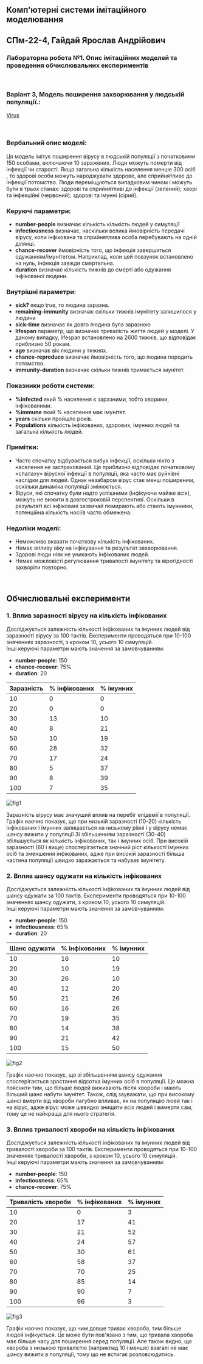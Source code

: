 ## Комп'ютерні системи імітаційного моделювання
## СПм-22-4, **Гайдай Ярослав Андрійович**
### Лабораторна робота №**1**. Опис імітаційних моделей та проведення обчислювальних експериментів

<br>

### Варіант 3, Модель поширення захворювання у людській популяції.:
[Virus](https://www.netlogoweb.org/launch#https://www.netlogoweb.org/assets/modelslib/Sample%20Models/Biology/Virus.nlogo)

<br>

### Вербальний опис моделі:
Ця модель імітує поширення вірусу в людській популяції з початковими 150 особами, включаючи 10 заражених. Люди можуть померти від інфекції чи старості. Якщо загальна кількість населення менше 300 осіб , то здорові особи можуть народжувати здорове, але сприйнятливе до інфекції потомство. Люди переміщуються випадковим чином і можуть бути в трьох станах: здорові та сприйнятливі до інфекції (зелений); хворі та інфекційні (червоний); здорові та імунні (сірий). 

### Керуючі параметри:
- **number-people** визначає кількість кількість людей у симуляції
- **infectiousness** визначає, наскільки велика ймовірність передачі вірусу, коли інфікована та сприйнятлива особа перебувають на одній ділянці.
- **chance-recover** ймовірність того, що інфекція завершиться одужанням/імунітетом. Наприклад, коли цей повзунок встановлено на нуль, інфекція завжди смертельна.
- **duration** визначає кількість тижнів до смерті або одужання інфікованої людини.

### Внутрішні параметри:
- **sick?** якщо true, то людина заразна.
- **remaining-immunity** визначає скільки тижнів імунітету залишилося у людини
- **sick-time** визначає як довго людина була заразною
- **lifespan** параметр, що визначає тривалість життя людей у моделі. У даному випадку, lifespan встановлено на 2600 тижнів, що відповідає приблизно 50 рокам.
- **age** визначає вік людини у тижнях.
- **chance-reproduce** визначає ймовірність того, що людина породить потомство.
- **immunity-duration** визначає скільки тижнів тримається імунітет.

### Показники роботи системи:
- **%infected** який % населення є заразними, тобто хворими, інфікованими.
- **%immune** який % населення має імунітет.
- **years** скільки пройшло років.
- **Populations** кількість інфікованих, здорових, імунних людей та загальна кількість людей.

### Примітки:
- Часто спочатку відбувається вибух інфекції, оскільки ніхто з населення не застрахований. Це приблизно відповідає початковому «спалаху» вірусної інфекції в популяції, яка часто має руйнівні наслідки для людей. Однак незабаром вірус стає менш поширеним, оскільки динаміка популяції змінюється.
- Віруси, які спочатку були надто успішними (інфікуючи майже всіх), можуть не вижити в довгостроковій перспективі. Оскільки в результаті всі інфіковані зазвичай помирають або стають імунними, потенційна кількість носіїв часто обмежена.
  
### Недоліки моделі:
- Неможливо вказати початкову кількість інфікованих.
- Немає впливу віку на інфікування та результат захворювання.
- Здорові люди ніяк не уникають інфікованих людей.
- Немає можловісті регулювання тривалості імунітету та вірогідності захворіти повторно.

<br>

## Обчислювальні експерименти
### 1. Вплив заразності вірусу на кількість інфікованих
Досліджується залежність кількості інфікованих та імунних людей від заразності вірусу за 100 тактів.
Експерименти проводяться при 10-100 значеннях заразності, з кроком 10, усього 10 симуляцій.  
Інші керуючі параметри мають значення за замовчуванням:
- **number-people**: 150
- **chance-recover**: 75%
- **duration**: 20

<table>
<thead>
<tr><th>Заразність</th><th>% інфікованих</th><th>% імунних</th></tr>
</thead>
<tbody>
<tr><td>10</td><td>0</td><td>0</td></tr>
<tr><td>20</td><td>0</td><td>0</td></tr>
<tr><td>30</td><td>13</td><td>10</td></tr>
<tr><td>40</td><td>8</td><td>21</td></tr>
<tr><td>50</td><td>10</td><td>19</td></tr>
<tr><td>60</td><td>28</td><td>32</td></tr>
<tr><td>70</td><td>17</td><td>24</td></tr>
<tr><td>80</td><td>5</td><td>37</td></tr>
<tr><td>90</td><td>8</td><td>39</td></tr>
<tr><td>100</td><td>7</td><td>35</td></tr>
</tbody>
</table>

![fig1](fig1.png)

Заразність вірусу має значущий вплив на перебіг епідемії в популяції. Графік наочно показує, що при низькій заразності (10-20) кількість інфікованих і імунних залишається на низькому рівні і у вірусу немає шансу вижити у популяції Зі збільшенням заразності (30-40) збільшується як кількість інфікованих, так і імунних осіб. При високій заразності (60 і вище) спостерігається значний ріст кількості імунних осіб та зменшення інфікованих, адже при високій заразності більша частина популяції швидко заражається та набуває імунітету.

### 2. Вплив шансу одужати на кількість інфікованих
Досліджується залежність кількості інфікованих та імунних людей від шансу одужати за 100 тактів.
Експерименти проводяться при 10-100 значеннях шансу одужати, з кроком 10, усього 10 симуляцій.  
Інші керуючі параметри мають значення за замовчуванням:
- **number-people**: 150
- **infectiousness**: 65%
- **duration**: 20

<table>
<thead>
<tr><th>Шанс одужати</th><th>% інфікованих</th><th>% імунних</th></tr>
</thead>
<tbody>
<tr><td>10</td><td>16</td><td>10</td></tr>
<tr><td>20</td><td>10</td><td>19</td></tr>
<tr><td>30</td><td>26</td><td>10</td></tr>
<tr><td>40</td><td>12</td><td>20</td></tr>
<tr><td>50</td><td>21</td><td>26</td></tr>
<tr><td>60</td><td>16</td><td>26</td></tr>
<tr><td>70</td><td>19</td><td>35</td></tr>
<tr><td>80</td><td>14</td><td>38</td></tr>
<tr><td>90</td><td>21</td><td>42</td></tr>
<tr><td>100</td><td>15</td><td>50</td></tr>
</tbody>
</table>


![fig2](fig2.png)

Графік наочно показує, що зі збільшенням шансу одужання спостерігається зростання відсотка імунних осіб в популяції. Це можна пояснити тим, що більше людей виживають після хвороби і мають більший шанс набути імунітет. Також, слід зауважати, що при високому шансі вмерти від хвороби пагубно впливає, як на популяцію люей так і на вірус, адже вірус може шввидко знищити всіх людей і вимерти сам, тому це не найкраща для нього стратегія.

### 3. Вплив тривалості хвороби на кількість інфікованих
Досліджується залежність кількості інфікованих та імунних людей від тривалості хвороби за 100 тактів.
Експерименти проводяться при 10-100 значеннях тривалості хвороби, з кроком 10, усього 10 симуляцій.  
Інші керуючі параметри мають значення за замовчуванням:
- **number-people**: 150
- **infectiousness**: 65%
- **chance-recover**: 75%

<table>
<thead>
<tr><th>Тривалість хвороби</th><th>% інфікованих</th><th>% імунних</th></tr>
</thead>
<tbody>
<tr><td>10</td><td>0</td><td>3</td></tr>
<tr><td>20</td><td>17</td><td>41</td></tr>
<tr><td>30</td><td>21</td><td>52</td></tr>
<tr><td>40</td><td>24</td><td>57</td></tr>
<tr><td>50</td><td>30</td><td>61</td></tr>
<tr><td>60</td><td>58</td><td>37</td></tr>
<tr><td>70</td><td>70</td><td>25</td></tr>
<tr><td>80</td><td>85</td><td>14</td></tr>
<tr><td>90</td><td>90</td><td>7</td></tr>
<tr><td>100</td><td>96</td><td>3</td></tr>
</tbody>
</table>

![fig3](fig3.png)

Графік наочно показує, що чим довше триває хвороба, тим більше людей інфікується. Це може бути пов'язано з тим, що тривала хвороба має більше часу для поширення серед популяції. Але також видно, що хвороба з низькою тривалістю (наприклад 10 і менше) взагалі не має шансу вижити в популяції, тому що не встигає розповсюдитись.
